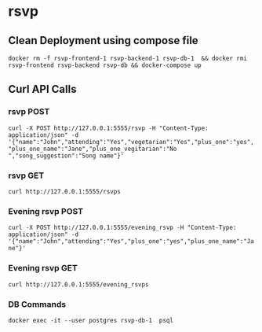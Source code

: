 # rsvp

## Clean Deployment using compose file
```docker rm -f rsvp-frontend-1 rsvp-backend-1 rsvp-db-1  && docker rmi rsvp-frontend rsvp-backend rsvp-db && docker-compose up```

## Curl API Calls

### rsvp POST

```curl -X POST http://127.0.0.1:5555/rsvp -H "Content-Type: application/json" -d '{"name":"John","attending":"Yes","vegetarian":"Yes","plus_one":"yes","plus_one_name":"Jane","plus_one_vegitarian":"No ","song_suggestion":"Song name"}'```

### rsvp GET

```curl http://127.0.0.1:5555/rsvps```

### Evening rsvp POST

```curl -X POST http://127.0.0.1:5555/evening_rsvp -H "Content-Type: application/json" -d '{"name":"John","attending":"Yes","plus_one":"yes","plus_one_name":"Jane"}'```

### Evening rsvp GET

```curl http://127.0.0.1:5555/evening_rsvps```

### DB Commands

```docker exec -it --user postgres rsvp-db-1  psql```
